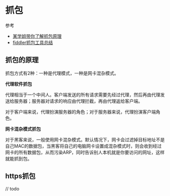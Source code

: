 抓包
===

参考
* [某学姐带你了解抓包原理](http://mouxuejie.com/blog/2017-03-19/capture-package-principle/)
* [fiddler抓包工具总结](https://www.cnblogs.com/yyhh/p/5140852.html)

## 抓包的原理

抓包方式有2种：一种是代理模式，一种是网卡混杂模式。

**代理软件抓包**

代理相当于一个中间人。客户端发送的所有请求需要先经过代理，然后再由代理发送给服务器；服务器对请求的响应由代理拦截，再由代理返给客户端。

对于客户端来说，代理扮演服务器的角色；对于服务器来说，代理扮演客户端角色。

**网卡混杂模式抓包**

对于黑客来说，一般使用网卡混杂模式。默认情况下，网卡会过滤掉目标地址不是自己MAC的数据包，当黑客将自己的电脑网卡设置成混杂模式时，则会收到经过网卡的所有数据包，从而污染ARP，同时告诉别人本机就是你要访问的网址，这样就能抓到包。

## https抓包
// todo